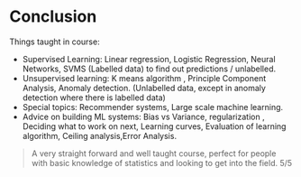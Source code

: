 # Conclusion
Things taught in course:

* Supervised Learning: Linear regression, Logistic Regression, Neural Networks, SVMS (Labelled data) to find out predictions / unlabelled.
* Unsupervised learning: K means algorithm , Principle Component Analysis, Anomaly detection. (Unlabelled data, except in anomaly detection where there is labelled data)
* Special topics: Recommender systems, Large scale machine learning.
* Advice on building ML systems: Bias vs Variance, regularization , Deciding what to work on next, Learning curves, Evaluation of learning algorithm, Ceiling analysis,Error Analysis.


> A very straight forward and well taught course, perfect for people with basic knowledge of statistics and looking to get into the field. 5/5
